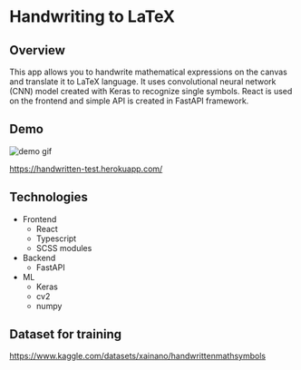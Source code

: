 # Handwriting to LaTeX

## Overview

This app allows you to handwrite mathematical expressions on the canvas and translate it to LaTeX language. It uses convolutional neural network (CNN) model created with Keras to recognize single symbols. React is used on the frontend and simple API is created in FastAPI framework.

## Demo

![demo gif](https://i.imgur.com/YmvEE6V.gif)

https://handwritten-test.herokuapp.com/

## Technologies

- Frontend
  - React
  - Typescript
  - SCSS modules
- Backend
  - FastAPI
- ML
  - Keras
  - cv2
  - numpy

## Dataset for training

https://www.kaggle.com/datasets/xainano/handwrittenmathsymbols
